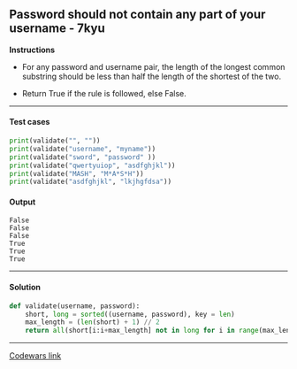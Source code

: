 ## Password should not contain any part of your username - 7kyu

**Instructions**

- For any password and username pair, the length of the longest common substring should be less than half the length of the shortest of the two.

- Return True if the rule is followed, else False.

---

#### Test cases

```python
print(validate("", ""))
print(validate("username", "myname"))
print(validate("sword", "password" ))
print(validate("qwertyuiop", "asdfghjkl"))
print(validate("MASH", "M*A*S*H"))
print(validate("asdfghjkl", "lkjhgfdsa"))
```

#### Output
```
False
False
False
True
True
True
```

---

#### Solution

```python
def validate(username, password):
    short, long = sorted((username, password), key = len)
    max_length = (len(short) + 1) // 2
    return all(short[i:i+max_length] not in long for i in range(max_length)) and max_length > 0
```

---

[Codewars link](https://www.codewars.com/kata/5c511d8877c0070e2c195faf)
